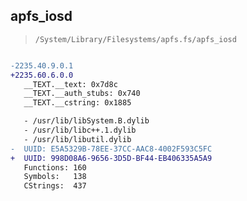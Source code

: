 ## apfs_iosd

> `/System/Library/Filesystems/apfs.fs/apfs_iosd`

```diff

-2235.40.9.0.1
+2235.60.6.0.0
   __TEXT.__text: 0x7d8c
   __TEXT.__auth_stubs: 0x740
   __TEXT.__cstring: 0x1885

   - /usr/lib/libSystem.B.dylib
   - /usr/lib/libc++.1.dylib
   - /usr/lib/libutil.dylib
-  UUID: E5A5329B-78EE-37CC-AAC8-4002F593C5FC
+  UUID: 998D08A6-9656-3D5D-BF44-EB406335A5A9
   Functions: 160
   Symbols:   138
   CStrings:  437

```
